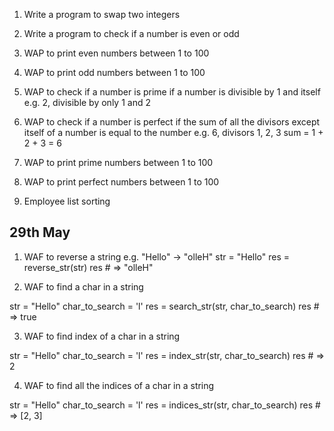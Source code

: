 1. Write a program to swap two integers
2. Write a program to check if a number is even or odd
3. WAP to print even numbers between 1 to 100
4. WAP to print odd numbers between 1 to 100
5. WAP to check if a number is prime
if a number is divisible by 1 and itself e.g. 2, divisible by only 1 and 2

6. WAP to check if a number is perfect
if the sum of all the divisors except itself of a number is equal to the number
  e.g. 6, divisors 1, 2, 3  sum = 1 + 2 + 3 = 6

7. WAP to print prime numbers between 1 to 100
8. WAP to print perfect numbers between 1 to 100

9. Employee list sorting

29th May
--------

1. WAF to reverse a string
e.g. "Hello" -> "olleH"
str  = "Hello"
res  = reverse_str(str)
res # => "olleH"

2. WAF to find a char in a string

str  = "Hello"
char_to_search = 'l'
res  = search_str(str, char_to_search)
res # => true

3. WAF to find index of a char in a string

str  = "Hello"
char_to_search = 'l'
res  = index_str(str, char_to_search)
res # => 2

4. WAF to find all the indices of a char in a string

str  = "Hello"
char_to_search = 'l'
res  = indices_str(str, char_to_search)
res # => [2, 3]



